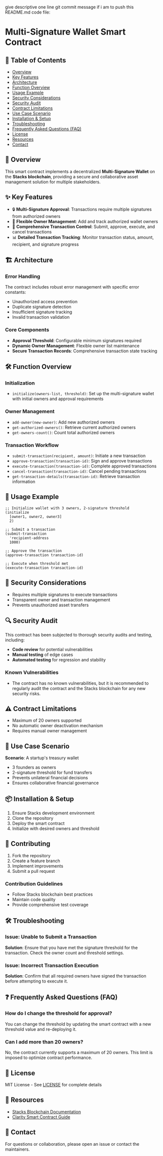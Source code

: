 give descriptive one line git commit message if i am to push this README.md code file:

# Multi-Signature Wallet Smart Contract

## 📑 Table of Contents
- [Overview](#-overview)
- [Key Features](#-key-features)
- [Architecture](#-architecture)
- [Function Overview](#-function-overview)
- [Usage Example](#-usage-example)
- [Security Considerations](#-security-considerations)
- [Security Audit](#-security-audit)
- [Contract Limitations](#-contract-limitations)
- [Use Case Scenario](#-use-case-scenario)
- [Installation & Setup](#-installation--setup)
- [Troubleshooting](#-troubleshooting)
- [Frequently Asked Questions (FAQ)](#-frequently-asked-questions)
- [License](#-license)
- [Resources](#-resources)
- [Contact](#-contact)

## 📝 Overview

This smart contract implements a decentralized **Multi-Signature Wallet** on the **Stacks blockchain**, providing a secure and collaborative asset management solution for multiple stakeholders.

## ✨ Key Features

- 🔒 **Multi-Signature Approval**: Transactions require multiple signatures from authorized owners
- 👥 **Flexible Owner Management**: Add and track authorized wallet owners
- 🔄 **Comprehensive Transaction Control**: Submit, approve, execute, and cancel transactions
- 📊 **Detailed Transaction Tracking**: Monitor transaction status, amount, recipient, and signature progress

## 🏗️ Architecture

### Error Handling
The contract includes robust error management with specific error constants:
- Unauthorized access prevention
- Duplicate signature detection
- Insufficient signature tracking
- Invalid transaction validation

### Core Components
- **Approval Threshold**: Configurable minimum signatures required
- **Dynamic Owner Management**: Flexible owner list maintenance
- **Secure Transaction Records**: Comprehensive transaction state tracking

## 🛠️ Function Overview

### Initialization
- `initialize(owners-list, threshold)`: Set up the multi-signature wallet with initial owners and approval requirements

### Owner Management
- `add-owner(new-owner)`: Add new authorized owners
- `get-authorized-owners()`: Retrieve current authorized owners
- `get-owners-count()`: Count total authorized owners

### Transaction Workflow
- `submit-transaction(recipient, amount)`: Initiate a new transaction
- `approve-transaction(transaction-id)`: Sign and approve transactions
- `execute-transaction(transaction-id)`: Complete approved transactions
- `cancel-transaction(transaction-id)`: Cancel pending transactions
- `get-transaction-details(transaction-id)`: Retrieve transaction information

## 🚀 Usage Example

```clarity
;; Initialize wallet with 3 owners, 2-signature threshold
(initialize 
  [owner1, owner2, owner3] 
  2)

;; Submit a transaction
(submit-transaction 
  'recipient-address 
  1000)

;; Approve the transaction
(approve-transaction transaction-id)

;; Execute when threshold met
(execute-transaction transaction-id)
```

## 🔐 Security Considerations

- Requires multiple signatures to execute transactions
- Transparent owner and transaction management
- Prevents unauthorized asset transfers

## 🔍 Security Audit

This contract has been subjected to thorough security audits and testing, including:

- **Code review** for potential vulnerabilities
- **Manual testing** of edge cases
- **Automated testing** for regression and stability

### Known Vulnerabilities
- The contract has no known vulnerabilities, but it is recommended to regularly audit the contract and the Stacks blockchain for any new security risks.

## ⚠️ Contract Limitations

- Maximum of 20 owners supported
- No automatic owner deactivation mechanism
- Requires manual owner management

## 🌟 Use Case Scenario

**Scenario**: A startup's treasury wallet
- 3 founders as owners
- 2-signature threshold for fund transfers
- Prevents unilateral financial decisions
- Ensures collaborative financial governance

## 📦 Installation & Setup

1. Ensure Stacks development environment
2. Clone the repository
3. Deploy the smart contract
4. Initialize with desired owners and threshold

## 🤝 Contributing

1. Fork the repository
2. Create a feature branch
3. Implement improvements
4. Submit a pull request

### Contribution Guidelines
- Follow Stacks blockchain best practices
- Maintain code quality
- Provide comprehensive test coverage

## 🛠️ Troubleshooting

### Issue: Unable to Submit a Transaction
**Solution**: Ensure that you have met the signature threshold for the transaction. Check the owner count and threshold settings.

### Issue: Incorrect Transaction Execution
**Solution**: Confirm that all required owners have signed the transaction before attempting to execute it.

## ❓ Frequently Asked Questions (FAQ)

### How do I change the threshold for approval?
You can change the threshold by updating the smart contract with a new threshold value and re-deploying it.

### Can I add more than 20 owners?
No, the contract currently supports a maximum of 20 owners. This limit is imposed to optimize contract performance.

## 📄 License

MIT License - See [LICENSE](LICENSE) for complete details

## 🔗 Resources

- [Stacks Blockchain Documentation](https://docs.stacks.co)
- [Clarity Smart Contract Guide](https://clarity.tools)

## 📧 Contact

For questions or collaboration, please open an issue or contact the maintainers.